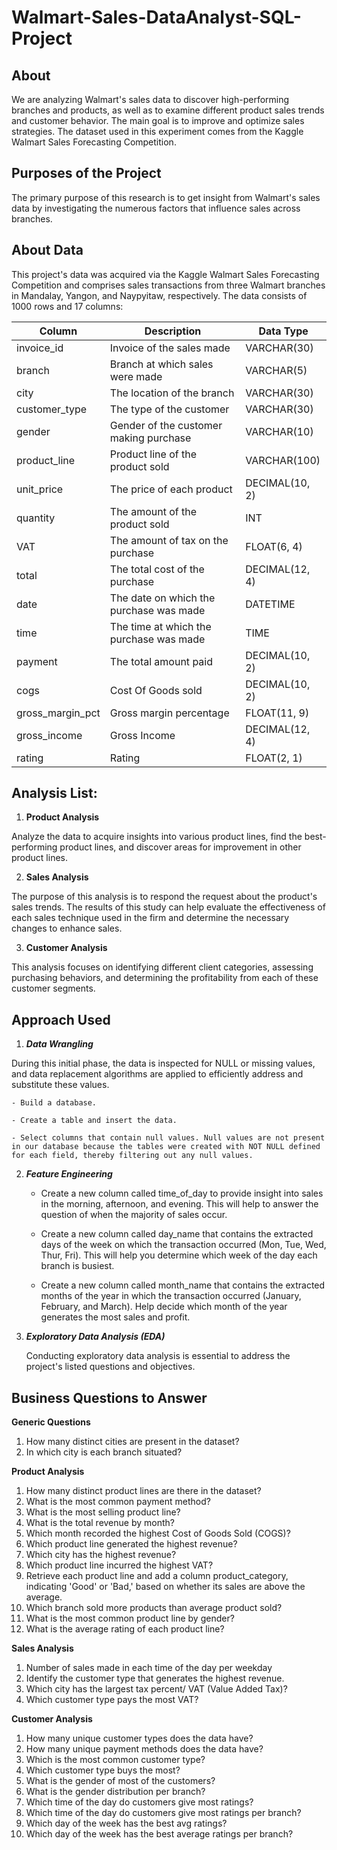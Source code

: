 

# Walmart-Sales-DataAnalyst-SQL-Project

## About

We are analyzing Walmart's sales data to discover high-performing branches and products, as well as to examine different product sales trends and customer behavior. The main goal is to improve and optimize sales strategies. The dataset used in this experiment comes from the Kaggle Walmart Sales Forecasting Competition.


## Purposes of the Project

The primary purpose of this research is to get insight from Walmart's sales data by investigating the numerous factors that influence sales across branches.


## About Data

This project's data was acquired via the Kaggle Walmart Sales Forecasting Competition and comprises sales transactions from three Walmart branches in Mandalay, Yangon, and Naypyitaw, respectively. The data consists of 1000 rows and 17 columns:


| Column | Description | Data Type |
| -------|-------------| --------- |
| invoice_id | Invoice of the sales made |	VARCHAR(30) |
|branch|Branch at which sales were made|	VARCHAR(5)|
|city	|The location of the branch	|VARCHAR(30)|
|customer_type|	The type of the customer	|VARCHAR(30)|
|gender|	Gender of the customer making purchase	|VARCHAR(10)|
|product_line|	Product line of the product sold	|VARCHAR(100)|
|unit_price|	The price of each product	|DECIMAL(10, 2)|
|quantity|	The amount of the product sold	|INT|
|VAT	|The amount of tax on the purchase	|FLOAT(6, 4)|
|total	|The total cost of the purchase	| DECIMAL(12, 4)|
|date	|The date on which the purchase was made|	DATETIME|
|time|	The time at which the purchase was made|	TIME|
|payment	|The total amount paid	|DECIMAL(10, 2)|
|cogs|	Cost Of Goods sold	|DECIMAL(10, 2)|
|gross_margin_pct|	Gross margin percentage|	FLOAT(11, 9)|
|gross_income	|Gross Income|	DECIMAL(12, 4)|
|rating	|Rating|	FLOAT(2, 1)|


## Analysis List:

1. **Product Analysis**
   
Analyze the data to acquire insights into various product lines, find the best-performing product lines, and discover areas for improvement in other product lines.

2. **Sales Analysis**
   
The purpose of this analysis is to respond the request about the product's sales trends. The results of this study can help evaluate the effectiveness of each sales technique used in the firm and determine the necessary changes to enhance sales.

3. **Customer Analysis**

This analysis focuses on identifying different client categories, assessing purchasing behaviors, and determining the profitability from each of these customer segments.



## Approach Used

1. **_Data Wrangling_**
   
  During this initial phase, the data is inspected for NULL or missing values, and data replacement algorithms are applied to efficiently address and substitute these values.
  
    - Build a database.
    
    - Create a table and insert the data.
    
    - Select columns that contain null values. Null values are not present in our database because the tables were created with NOT NULL defined for each field, thereby filtering out any null values.


2. **_Feature Engineering_**

    - Create a new column called time_of_day to provide insight into sales in the morning, afternoon, and evening. This will help to answer the question of when the majority of sales occur.

    - Create a new column called day_name that contains the extracted days of the week on which the transaction occurred (Mon, Tue, Wed, Thur, Fri). This will help you determine which week of the day each branch is busiest.

    - Create a new column called month_name that contains the extracted months of the year in which the transaction occurred (January, February, and March). Help decide which month of the year generates the most sales and profit.
  

3. **_Exploratory Data Analysis (EDA)_**
  
   Conducting exploratory data analysis is essential to address the project's listed questions and objectives.

## Business Questions to Answer

****Generic Questions****

1. How many distinct cities are present in the dataset?
2. In which city is each branch situated?

****Product Analysis****

1. How many distinct product lines are there in the dataset?
2. What is the most common payment method?
3. What is the most selling product line?
4. What is the total revenue by month?
5. Which month recorded the highest Cost of Goods Sold (COGS)?
6. Which product line generated the highest revenue?
7. Which city has the highest revenue?
8. Which product line incurred the highest VAT?
9. Retrieve each product line and add a column product_category, indicating 'Good' or 'Bad,' based on whether its sales are above the average.
10. Which branch sold more products than average product sold?
11. What is the most common product line by gender?
12. What is the average rating of each product line?


****Sales Analysis****

1. Number of sales made in each time of the day per weekday
2. Identify the customer type that generates the highest revenue.
3. Which city has the largest tax percent/ VAT (Value Added Tax)?
4. Which customer type pays the most VAT?


****Customer Analysis****

1. How many unique customer types does the data have?
2. How many unique payment methods does the data have?
3. Which is the most common customer type?
4. Which customer type buys the most?
5. What is the gender of most of the customers?
6. What is the gender distribution per branch?
7. Which time of the day do customers give most ratings?
8. Which time of the day do customers give most ratings per branch?
9. Which day of the week has the best avg ratings?
10. Which day of the week has the best average ratings per branch?
